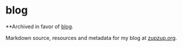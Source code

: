 # blog

**Archived in favor of [blog](https://sr.ht/~zupzup/blog/).

Markdown source, resources and metadata for my blog at [zupzup.org](https://www.zupzup.org).
